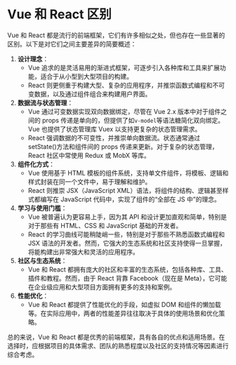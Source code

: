 # Vue 和 React 区别

Vue 和 React 都是流行的前端框架，它们有许多相似之处，但也存在一些显著的区别。以下是对它们之间主要差异的简要概述：

1. **设计理念**：
   - Vue 追求的是灵活易用的渐进式框架，可逐步引入各种库和工具来扩展功能，适合于从小型到大型项目的构建。
   - React 则更侧重于构建大型、复杂的应用程序，并推崇函数式编程和不可变数据，以及通过组件组合来构建用户界面。
2. **数据流与状态管理**：
   - Vue 通过可变数据实现双向数据绑定，尽管在 Vue 2.x 版本中对于组件之间的 props 传递是单向的，但提供了如`v-model`等语法糖简化双向绑定。Vue 也提供了状态管理库 Vuex 以支持更复杂的状态管理需求。
   - React 强调数据的不可变性，并推崇单向数据流。状态通常通过 setState()方法和组件间的 props 传递来更新。对于复杂的状态管理，React 社区中常使用 Redux 或 MobX 等库。
3. **组件化方式**：
   - Vue 使用基于 HTML 模板的组件系统，支持单文件组件，将模板、逻辑和样式封装在同一个文件中，易于理解和维护。
   - React 则推崇 JSX（JavaScript XML）语法，将组件的结构、逻辑甚至样式都编写在 JavaScript 代码中，实现了组件的“全部在 JS 中”的理念。
4. **学习与使用门槛**：
   - Vue 被普遍认为更容易上手，因为其 API 和设计更加直观和简单，特别是对于那些有 HTML、CSS 和 JavaScript 基础的开发者。
   - React 的学习曲线可能稍陡峭一些，特别是对于那些不熟悉函数式编程和 JSX 语法的开发者。然而，它强大的生态系统和社区支持使得一旦掌握，将能构建出非常强大和灵活的应用程序。
5. **社区与生态系统**：
   - Vue 和 React 都拥有庞大的社区和丰富的生态系统，包括各种库、工具、插件和教程。然而，由于 React 背靠 Facebook（现在是 Meta），它可能在企业级应用和大型项目方面拥有更多的支持和案例。
6. **性能优化**：
   - Vue 和 React 都提供了性能优化的手段，如虚拟 DOM 和组件的懒加载等。在实际应用中，两者的性能差异往往取决于具体的使用场景和优化策略。

总的来说，Vue 和 React 都是优秀的前端框架，具有各自的优点和适用场景。在选择时，应根据项目的具体需求、团队的熟悉程度以及社区的支持情况等因素进行综合考虑。
